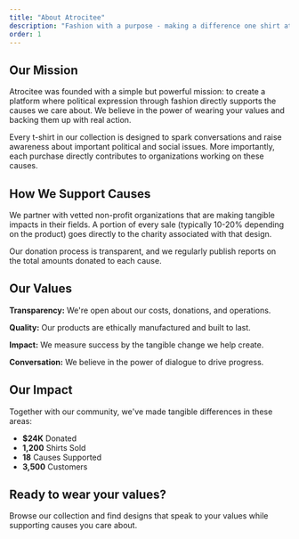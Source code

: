 ```yaml
---
title: "About Atrocitee"
description: "Fashion with a purpose - making a difference one shirt at a time."
order: 1
---
```


## Our Mission

Atrocitee was founded with a simple but powerful mission: to create a platform where political expression through fashion directly supports the causes we care about. We believe in the power of wearing your values and backing them up with real action.

Every t-shirt in our collection is designed to spark conversations and raise awareness about important political and social issues. More importantly, each purchase directly contributes to organizations working on these causes.

## How We Support Causes

We partner with vetted non-profit organizations that are making tangible impacts in their fields. A portion of every sale (typically 10-20% depending on the product) goes directly to the charity associated with that design.

Our donation process is transparent, and we regularly publish reports on the total amounts donated to each cause.

## Our Values

**Transparency:** We're open about our costs, donations, and operations.

**Quality:** Our products are ethically manufactured and built to last.

**Impact:** We measure success by the tangible change we help create.

**Conversation:** We believe in the power of dialogue to drive progress.

## Our Impact

Together with our community, we've made tangible differences in these areas:

- **$24K** Donated
- **1,200** Shirts Sold
- **18** Causes Supported
- **3,500** Customers

## Ready to wear your values?

Browse our collection and find designs that speak to your values while supporting causes you care about. 